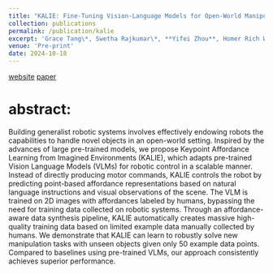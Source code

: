```yaml
---
title: "KALIE: Fine-Tuning Vision-Language Models for Open-World Manipulation without Robot Data"
collection: publications
permalink: /publication/kalie
excerpt: 'Grace Tang\*, Swetha Rajkumar\*, **Yifei Zhou**, Homer Rich Walke, Sergey Levine, Kuan Fang'
venue: 'Pre-print'
date: 2024-10-18
---
```

[website](https://kalie-vlm.github.io/)
[paper](https://arxiv.org/abs/2409.14066)

# abstract:
Building generalist robotic systems involves effectively endowing robots the capabilities to handle novel objects in an open-world setting. Inspired by the advances of large pre-trained models, we propose Keypoint Affordance Learning from Imagined Environments (KALIE), which adapts pre-trained Vision Language Models (VLMs) for robotic control in a scalable manner. Instead of directly producing motor commands, KALIE controls the robot by predicting point-based affordance representations based on natural language instructions and visual observations of the scene. The VLM is trained on 2D images with affordances labeled by humans, bypassing the need for training data collected on robotic systems. Through an affordance-aware data synthesis pipeline, KALIE automatically creates massive high-quality training data based on limited example data manually collected by humans. We demonstrate that KALIE can learn to robustly solve new manipulation tasks with unseen objects given only 50 example data points. Compared to baselines using pre-trained VLMs, our approach consistently achieves superior performance.
